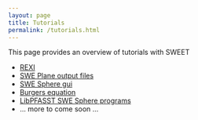 ```yaml
---
layout: page
title: Tutorials
permalink: /tutorials.html
---
```



This page provides an overview of tutorials with SWEET

 * [REXI](tutorials/rexi.html)
 * [SWE Plane output files](tutorials/swe_plane_output_files.html)
 * [SWE Sphere gui](tutorials/swe_sphere_gui.html)
 * [Burgers equation](tutorials/burgers_tut.html)
 * [LibPFASST SWE Sphere programs](tutorials/libpfasst_swe_sphere.html)
 * ... more to come soon ...

